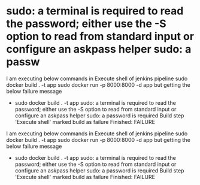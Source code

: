 
# sudo: a terminal is required to read the password; either use the -S option to read from standard input or configure an askpass helper sudo: a passw

I am executing below commands in Execute shell of jenkins pipeline
sudo docker build . -t app
sudo docker run -p 8000:8000 -d app
but getting the below failure message
+ sudo docker build . -t app
sudo: a terminal is required to read the password; either use the -S option to read from standard input or configure an askpass helper
sudo: a password is required
Build step 'Execute shell' marked build as failure
Finished: FAILURE

I am executing below commands in Execute shell of jenkins pipeline
sudo docker build . -t app
sudo docker run -p 8000:8000 -d app
but getting the below failure message
+ sudo docker build . -t app
sudo: a terminal is required to read the password; either use the -S option to read from standard input or configure an askpass helper
sudo: a password is required
Build step 'Execute shell' marked build as failure
Finished: FAILURE


        